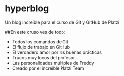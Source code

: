 # hyperblog
Un blog increíble para el curso de Git y GitHub de Platzi 

##En este cruso ves de todo: 
* Todos los comandos de Git
* El flujo de trabajo en GitHub 
* El verdadero amor por las buenas prácticas 
* Trucos muy locos del profesor
* Las personalidades múltiples de Freddy
* Creado por el increíble Platzi Team 